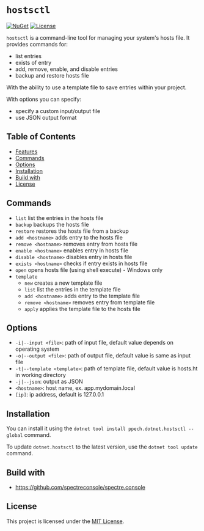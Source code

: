 # `hostsctl`
    
[![NuGet](https://img.shields.io/nuget/v/ppech.dotnet.hostsctl)](https://www.nuget.org/packages/ppech.dotnet.hostsctl/)
[![License](https://img.shields.io/github/license/ppech/dotnet-hostsctl)](LICENSE)

`hostsctl` is a command-line tool for managing your system's hosts file. It provides commands for:
- list entries
- exists of entry
- add, remove, enable, and disable entries
- backup and restore hosts file

With the ability to use a template file to save entries within your project.

With options you can specify:
- specify a custom input/output file
- use JSON output format

## Table of Contents

- [Features](#features)
- [Commands](#commands)
- [Options](#options)
- [Installation](#installation)
- [Build with](#build-with)
- [License](#license)

## Commands

* `list` list the entries in the hosts file
* `backup` backups the hosts file
* `restore` restores the hosts file from a backup
* `add <hostname>` adds entry to the hosts file
* `remove <hostname>` removes entry from hosts file
* `enable <hostname>` enables entry in hosts file
* `disable <hostname>` disables entry in hosts file
* `exists <hostname>` checks if entry exists in hosts file
* `open` opens hosts file (using shell execute) - Windows only
* `template`
  * `new` creates a new template file
  * `list` list the entries in the template file
  * `add <hostname>` adds entry to the template file
  * `remove <hostname>` removes entry from template file
  * `apply` applies the template file to the hosts file

## Options

* `-i|--input <file>`: path of input file, default value depends on operating system
* `-o|--output <file>`: path of output file, default value is same as input file
* `-t|--template <template>`: path of template file, default value is hosts.ht in working directory
* `-j|--json`: output as JSON
* `<hostname>`: host name, ex. app.mydomain.local
* `[ip]`: ip address, default is 127.0.0.1

## Installation

You can install it using the `dotnet tool install ppech.dotnet.hostsctl --global` command.

To update `dotnet.hostsctl` to the latest version, use the `dotnet tool update` command.

## Build with

* https://github.com/spectreconsole/spectre.console

## License

This project is licensed under the [MIT License](LICENSE).
